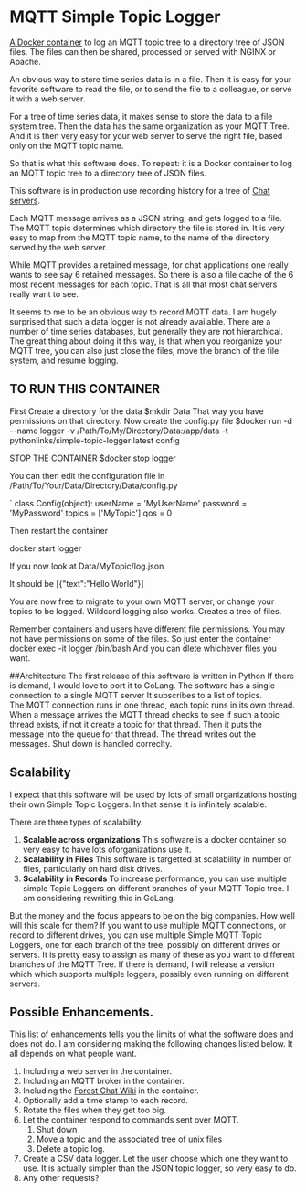  # MQTT Simple Topic Logger
[A Docker container](https://hub.docker.com/repository/docker/pythonlinks/simple-topic-logger) to log an MQTT topic tree to a directory tree of JSON files.  The files can then be shared, processed or served with NGINX or Apache.  

An obvious way to store time series data is in a file. Then it is easy for your favorite software to read the file, or to send the file to a colleague, or serve it with a web server. 

For a tree of time series data, it makes sense to store the data to a file system tree.  Then the data has the same organization as your MQTT Tree.  And it is then very easy for your web server to serve the right file, based only on the MQTT topic name. 

So that is what this software does.  To repeat: it is a 
Docker container to log an MQTT topic tree to a directory tree of JSON files. 

This software is in production use recording history for a tree of [Chat servers](https://PythonLinks.info/chat). 

Each MQTT message arrives as a JSON string, and gets logged to a file. The MQTT topic determines which directory the file is stored in. It is very easy to map from the MQTT topic name, to the name of the directory served by the web server. 

While MQTT provides a retained message, for chat applications one really wants to see say 6 retained messages. So there is also a file cache of the 6 most recent messages for each topic.  That is all that most chat servers really want to see.  

It seems to me to be an obvious way to record MQTT data.  I am hugely surprised that such a data logger is not already available.   There are a number of time series databases, but generally they are not hierarchical.  The great thing about doing it this way, is that when you reorganize your MQTT tree, you can also just close the files, move the branch of the file system, and  resume logging.

## TO RUN THIS CONTAINER

First Create a directory for the data
$mkdir Data
That way you have permissions on that directory. 
Now create the config.py file
$docker run  -d  --name logger -v /Path/To/My/Directory/Data:/app/data  -t pythonlinks/simple-topic-logger:latest config

STOP THE CONTAINER
$docker stop logger

You can then edit the configuration file in 
/Path/To/Your/Data/Directory/Data/config.py

`
class Config(object):
    userName = 'MyUserName'
    password = 'MyPassword'
    topics = ['MyTopic']
    qos = 0

Then restart the container

docker start logger

If you now look at 
Data/MyTopic/log.json

It should be
[{"text":"Hello World"}]

You are now free to migrate to your own MQTT server, or change your topics to be logged. 
Wildcard logging also works.  Creates a tree of files. 

Remember containers and users have different file permissions. 
You may not have permissions on some of the files. 
So just enter the container
docker exec -it logger /bin/bash
And you can dlete whichever files you want. 

##Architecture
The first release of this software is written in Python   If there is demand, I would love to port it to GoLang. 
The software has a single connection to a single MQTT server  It subscribes to a list of topics.  
The MQTT connection runs in one thread, each topic runs in its own thread.  When a message arrives the MQTT thread checks to see if such a topic thread exists, if not it create a topic for that thread.  Then it puts the message into the queue for that thread.  The thread writes out the messages.   Shut down is handled correclty. 

## Scalability
I expect that this software will be used by lots of small organizations hosting their 
own Simple Topic Loggers. In that sense it is infinitely scalable.  

There are three types of scalability.  
1. **Scalable across organizations**  This software is a docker container so very easy to have lots oforganizations use it. 
2. **Scalability in Files** This software is targetted at scalability in number of files, particularly on hard disk drives. 
3. **Scalability in Records**  To increase performance, you can use multiple simple Topic Loggers on different branches of your MQTT Topic tree.  I am considering rewriting this in GoLang.  

But the money and the focus appears to be on the big companies.   How well will this scale for them?    If you want to use multiple MQTT connections, or record to different drives,  you can use multiple Simple MQTT Topic Loggers, one for each branch of the tree, possibly on different drives or servers.  It is pretty easy to assign as many of these as you want to different branches of the MQTT Tree.  If there is demand, I will release a version which which supports multiple loggers, possibly even running on different servers. 

## Possible Enhancements. 

This list of enhancements tells you the limits of what the software does and does not do. 
I am considering making the following changes listed below.  It all depends on what people want. 

1. Including a web server in the container.  
2.  Including an MQTT broker in the container.  
3.  Including the [Forest Chat Wiki](ForestWiki.com) in the container. 
1. Optionally add a time stamp to each record. 
3. Rotate the files when they get too big. 
3. Let the container respond to commands sent over MQTT.  
    1. Shut down
    2. Move a topic and the associated tree of unix files
    3. Delete a topic log.
4. Create a CSV data logger.  Let the user choose which one they want to use. 
It is actually simpler than the JSON topic logger, so very easy to do. 
5. Any other requests? 
